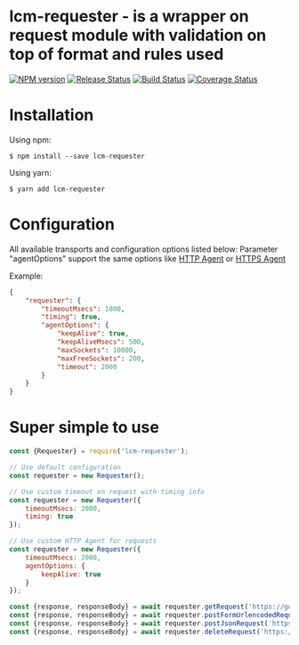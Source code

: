 # lcm-requester - is a wrapper on request module with validation on top of format and rules used

[![NPM version](https://img.shields.io/npm/v/lcm-requester.svg)](https://www.npmjs.com/package/lcm-requester)
[![Release Status](https://github.com/LCMApps/lcm-requester/workflows/NPM%20Release/badge.svg)](https://github.com/LCMApps/lcm-requester/releases)
[![Build Status](https://travis-ci.org/LCMApps/lcm-requester.svg?branch=master)](https://travis-ci.org/LCMApps/lcm-requester)
[![Coverage Status](https://coveralls.io/repos/github/LCMApps/lcm-requester/badge.svg?branch=master)](https://coveralls.io/github/LCMApps/lcm-requester?branch=master)

# <a name="installation"></a>Installation

Using npm:
```shell
$ npm install --save lcm-requester
```

Using yarn:
```shell
$ yarn add lcm-requester
```

# Configuration
All available transports and configuration options listed below:
Parameter "agentOptions" support the same options like [HTTP Agent](https://nodejs.org/api/http.html#http_new_agent_options)
or [HTTPS Agent](https://nodejs.org/api/https.html#http_new_agent_options)

Example:
```json
{
    "requester": {
        "timeoutMsecs": 1000,
        "timing": true,
        "agentOptions": {
            "keepAlive": true,
            "keepAliveMsecs": 500,
            "maxSockets": 10000,
            "maxFreeSockets": 200,
            "timeout": 2000
        }
    }
}
```
# Super simple to use

```js
const {Requester} = require('lcm-requester');
```
```js
// Use default configuration
const requester = new Requester();
```
```js
// Use custom timeout on request with timing info
const requester = new Requester({
    timeoutMsecs: 2000,
    timing: true
});
```
```js
// Use custom HTTP Agent for requests
const requester = new Requester({
    timeoutMsecs: 2000,
    agentOptions: {
        keepAlive: true
    }
});
```

```js
const {response, responseBody} = await requester.getRequest('https://google.com/path?arg1=val1');
const {response, responseBody} = await requester.postFormUrlencodedRequest('https://google.com/path?arg1=val1');
const {response, responseBody} = await requester.postJsonRequest('https://google.com/path?arg1=val1', {});
const {response, responseBody} = await requester.deleteRequest('https://google.com/path?arg1=val1');
```
